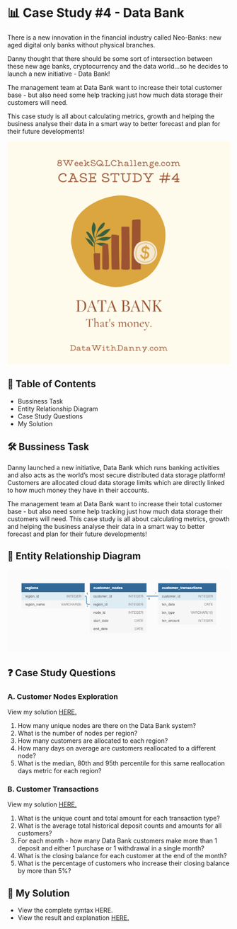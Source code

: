 # 📊 Case Study #4 - Data Bank
There is a new innovation in the financial industry called Neo-Banks: new aged digital only banks without physical branches.

Danny thought that there should be some sort of intersection between these new age banks, cryptocurrency and the data world…so he decides to launch a new initiative - Data Bank!

The management team at Data Bank want to increase their total customer base - but also need some help tracking just how much data storage their customers will need.

This case study is all about calculating metrics, growth and helping the business analyse their data in a smart way to better forecast and plan for their future developments!

![img](https://github.com/HarshaliSonawane-128/SQL-Projects/blob/main/Case%20Study%20.4%20-%20Data%20Bank/4.png)

## 📕 Table of Contents
- Bussiness Task
- Entity Relationship Diagram
- Case Study Questions
- My Solution

## 🛠️ Bussiness Task
Danny launched a new initiative, Data Bank which runs banking activities and also acts as the world’s most secure distributed data storage platform! Customers are allocated cloud data storage limits which are directly linked to how much money they have in their accounts.

The management team at Data Bank want to increase their total customer base - but also need some help tracking just how much data storage their customers will need. This case study is all about calculating metrics, growth and helping the business analyse their data in a smart way to better forecast and plan for their future developments!

## 🔐 Entity Relationship Diagram
![ERD](https://github.com/HarshaliSonawane-128/SQL-Projects/blob/main/Case%20Study%20.4%20-%20Data%20Bank/ERD.4.png)

## ❓ Case Study Questions
### A. Customer Nodes Exploration
View my solution [HERE.](https://github.com/HarshaliSonawane-128/SQL-Projects/blob/main/Case%20Study%20.4%20-%20Data%20Bank/Solution/A.%20Customer%20Nodes%20Exploration.md)

1. How many unique nodes are there on the Data Bank system?
2. What is the number of nodes per region?
3. How many customers are allocated to each region?
4. How many days on average are customers reallocated to a different node?
5. What is the median, 80th and 95th percentile for this same reallocation days metric for each region?
### B. Customer Transactions
View my solution [HERE.](https://github.com/HarshaliSonawane-128/SQL-Projects/blob/main/Case%20Study%20.4%20-%20Data%20Bank/Solution/B.%20Customer%20Transactions.md)

1. What is the unique count and total amount for each transaction type?
2. What is the average total historical deposit counts and amounts for all customers?
3. For each month - how many Data Bank customers make more than 1 deposit and either 1 purchase or 1 withdrawal in a single month?
4. What is the closing balance for each customer at the end of the month?
5. What is the percentage of customers who increase their closing balance by more than 5%?
## 🚀 My Solution
- View the complete syntax HERE.
- View the result and explanation [HERE.](https://github.com/HarshaliSonawane-128/SQL-Projects/tree/main/Case%20Study%20.4%20-%20Data%20Bank/Solution)
